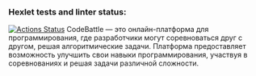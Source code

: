 ### Hexlet tests and linter status:
[![Actions Status](https://github.com/LeraKulida100/qa-engineer-project-85/actions/workflows/hexlet-check.yml/badge.svg)](https://github.com/LeraKulida100/qa-engineer-project-85/actions)
CodeBattle — это онлайн-платформа для программирования, где разработчики могут соревноваться друг с другом, решая алгоритмические задачи. Платформа предоставляет возможность улучшить свои навыки программирования, участвуя в соревнованиях и решая задачи различной сложности.

